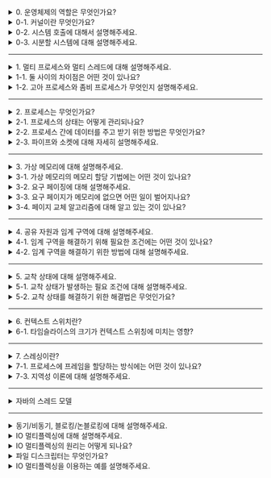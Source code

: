 <details>
  <summary>0. 운영체제의 역할은 무엇인가요?</summary>

운영체제는 응용 프로그램과 사용자로부터 모든 컴퓨터 자원을 보호하고 효율적으로 관리하는 소프트웨어입니다. 하드웨어 인터페이스를 통해 다양한 하드웨어의 호환성을 제공하고 사용자 인터페이스를 통해 사용자에게 편의성을 제공합니다.
</details>
<details>
  <summary>0-1. 커널이란 무엇인가요?</summary>

커널은 프로세스, 메모리 관리와 같은 운영체제의 핵심 기능을 구현한 프로그램입니다. 컴퓨터 실행 시 가장 먼저 실행되며 커널이 모든 컴퓨터 자원을 관리하기 때문에 사용자나 응용 프로그램은 커널을 통해서만 컴퓨터 자원에 접근할 수 있습니다.
</details>
<details>
  <summary>0-2. 시스템 호출에 대해서 설명해주세요.</summary>

시스템 호출은 커널이 자신을 보호하기 위해 만든 인터페이스입니다. 응용 프로그램과 사용자로부터 컴퓨터 자원을 보호하고 오직 시스템 호출을 통해서 컴퓨터 자원을 사용하기 위한 요청을 할 수 있습니다.
</details>
<details>
  <summary>0-3. 시분할 시스템에 대해 설명해주세요.</summary>

시분할 시스템은 CPU 사용 시간을 잘게 쪼개어 여러 작업에 나누어줌으로써 동시에 실행되는 것처럼 보이게 합니다. 오늘날 대부분의 컴퓨터에서는 시분할 시스템이 사용됩니다. 
</details>

---

<details>
  <summary>1. 멀티 프로세스와 멀티 스레드에 대해 설명해주세요.</summary>

멀티 스레드란 하나의 프로세스가 동시에 여러 개의 일을 수행하는 것입니다. 한 프로세스 내의 여러개의 스레드가 각각의 스택과 레지스터를 가지고 프로세스의 나머지 메모리 영역을 공유하게 됩니다.
멀티 프로세스는 여러 개의 프로세스가 시분할 시스템에서 동시에 처리되는 것을 말합니다. 각각의 프로세스는 독립된 메모리 공간을 차지합니다.
</details>
<details>
  <summary>1-1. 둘 사이의 차이점은 어떤 것이 있나요?</summary>

멀티 스레드는 스택을 제외한 프로세스의 메모리 공간을 공유합니다. 때문에 하나의 스레드가 뻗으면 다른 스레드까지 함께 뻗으면서 전체 작업이 중지될 수 있습니다.
멀티 프로세스는 각각의 독립된 메모리 공간을 가지기 때문에 하나의 프로세스가 뻗어도 다른 프로세스는 지속적으로 작업을 수행할 수 있습니다.
</details>
<details>
  <summary>1-2. 고아 프로세스와 좀비 프로세스가 무엇인지 설명해주세요.</summary>

고아 프로세스는 자식 프로세스가 종료되기 전에 부모 프로세스가 먼저 종료되어 남은 자식 프로세스를 말합니다. 좀비 프로세스는 자식 프로세스가 종료되었는데도 부모 프로세스가 자원을 회수하지 않은 자식 프로세스를 말합니다.

고아 프로세스와 자식 프로세스가 많아지면 자원이 낭비되기 때문에 운영체제는 주기적으로 반환되지 못한 자원을 회수해야 합니다.
</details>

---

<details>
  <summary>2. 프로세스는 무엇인가요?</summary>

프로세스는 프로그램이 메모리에 올라와서 CPU를 할당받아 실행되는 것을 프로세스라 합니다. 

#### 프로그램이 메모리에 올라올 때 어떤 일이 벌어지나요?
프로세스가 메모리에 올라오면 프로세스를 처리하기 위한 다양한 정보가 들어있는 PCB가 만들어집니다. PCB는 OS가 해당 프로세스를 실행하기 위해 관리하는 데이터 구조이므로 운영체제 영역에 만들어지게 됩니다. 프로세스가 종료되면 PCB 역시 폐기됩니다.

PCB에 포함되어 있는 정보는 다음과 같은 것들이 있습니다.

- 프로세스 구분자(PID): 메모리에 있는 여러 개의 프로세스를 구분합니다.
- 메모리 관련 정보: 메모리 위치 정보, 메모리 보호를 위한 경계 레지스터, 한계 레지스터
- 각종 중간값: 다음에 실행할 명령어 주소를 저장하는 프로그램 카운터, 각종 중간값을 보관중인 레지스터들
</details>
<details>
  <summary>2-1. 프로세스의 상태는 어떻게 관리되나요?</summary>

CPU 스케줄러는 프로세스가 생성된후 종료될 때까지의 모든 상태 변화를 조정합니다. 스케줄링은 규모에 따라 고수준, 중간 수준, 저수준 스케줄링으로 구분됩니다.

##### 고수준 스케줄링(장기 스케줄링, 작업 스케줄링)
고수준 스케줄링은 시스템 내의 전체 작업 수를 조절합니다. 작업 요청이 오면 시스템 자원을 고려하여 작업 승인 여부를 결정하며 이에 따라 시스템 내에서 실행 가능한 프로세스의 총 개수가 결정됩니다. 이를 멀티 프로그래밍 정도(degree of multiprogramming)이라고 합니다.

##### 저수준 스케줄링(단기 스케줄링)
저수준 스케줄링은 어떤 프로세스에 CPU를 할당할지 결정하고, 대기 상태로 보낼지 결정합니다.

##### 중간 수준 스케줄링
중간 수준 스케줄링은 시스템의 부하를 조절합니다. 일부 프로세스를 중지 상태로 옮김으로써 나머지 프로세스가 원만하게 작동하도록 지원합니다.
</details>
<details>
  <summary>2-2. 프로세스 간에 데이터를 주고 받기 위한 방법은 무엇인가요?</summary>

운영체제는 프로세스 간에 쉽게 데이터를 주고 받을 수 있는 통신 방법을 제공하며 이를 IPC라고 합니다. 주요 방법으로는 공유 메모리, 파이프, 소켓이 있습니다.
</details>
<details>
  <summary>2-3. 파이프와 소켓에 대해 자세히 설명해주세요.</summary>

파이프는 IPC를 위하여 OS가 제공하는 통신 기법입니다. 통신을 위해 단방향 파이프 2개가 필요하며 쓰기 연산을 하면 데이터가 전송되고 읽기 연산을 하면 데이터를 받습니다. 데이터를 쓰는 순간 자동으로 다른 프로세스의 대기 상태가 종료되어 데이터 동기화가 이루어집니다.

소켓은 네트워크로 연결된 컴퓨터에서 데이터를 주고받기 위한 통신입니다. 소켓은 프로세스 동기화를 지원하며 소켓 1개로도 양방향 통신이 가능합니다. 서버 프로세스(데몬)는 소켓을 이용하여 여러 클라이언트에게 서비스를 제공합니다.
</details>

---

<details>
  <summary>3. 가상 메모리에 대해 설명해주세요.</summary>

가상 메모리는 크기가 다른 물리 메모리에서 일관되게 프로세스를 실행할 수 있는 기술입니다. 스왑 영역을 이용하여 물리 메모리가 가득 차면 일부 프로세스를 스왑 영역으로 보내고(스왑아웃) 몇 개의 프로세스가 종료되면 프로세스를 메모리로 가져옵니다(스왑인).

가상 메모리 시스템에서 가상 주소는 물리 메모리나 스왑 영역 중 한 곳에 위치합니다. 메모리 관리자는 가상 주소와 물리 주소를 일대일로 매핑한 테이블로 관리합니다.
</details>
<details>
  <summary>3-1. 가상 메모리의 메모리 할당 기법에는 어떤 것이 있나요?</summary>

고정 분할 방식을 이용하는 페이징 기법과 가변 분할 방식을 이용하는 세그먼테이션 기법이 있습니다.

#### 각 방식에 대해서 설명해주세요.
**페이징 기법**은 고정 분할 방식을 이용한 가상 메모리 관리 기법입니다. 프로세스의 논리 주소 공간을 페이지(page), 물리 메모리 주소 공간을 프레임(frame)이라고 부릅니다. 페이지와 프레임의 크기는 동일하며 가상 주소를 물리 주소로 변환하기 위한 페이지 테이블을 가집니다.

페이지 테이블은 하나의 열로 구성되며 위에서부터 차례로 페이지 0과 연결되는 프레임 번호가 있습니다. 각 프로세스는 운영체제 영역에 존재하는 페이지 테이블에 빠르게 접근하기 위한 페이지 테이블 기준 레지스터(PTBR)을 가집니다.

**세그먼테이션 기법**은 가변 분할 방식을 이용한 가상 메모리 관리 기법으로 물리 메모리를 프로세스 크기에 따라 가변적으로 나누어 사용합니다. 페이징 기법과 마찬가지로 가상 주소를 물리 주소로 변환하는데 세그먼테이션 테이블을 사용합니다.

세그먼테이션 기법의 장점은 프로세스 단위로 메모리를 관리하기 때문에 세그먼테이션 테이블이 작고 단순해진다는 것이지만 물리 메모리의 외부 단편화로 관리가 복잡해집니다.

세그먼테이션 테이블에는 세그먼트의 크기를 나타내는 limit와 물리 메모리의 시작 주소를 나타내는 address가 있습니다. limit는 메모리를 보호하는 역할을 하며 사용자가 크기보다 더 큰 주소에 접근하려고하면 메모리 관리자는 해당 프로세스를 강제 종료합니다.

</details>

<details>
  <summary>3-2. 요구 페이징에 대해 설명해주세요.</summary>

실행에 필요한 페이지만 메모리에 올려놓고 사용자가 요구할 때 해당하는 페이지를 메모리로 가져오는 것을 요구 페이징이라 합니다.

프로세스의 일부만 메모리에 가져오면서 얻을 수 있는 장점은 다음과 같습니다.

- 메모리를 효율적으로 관리할 수 있습니다. 메모리가 꽉 차면 관리하기 어려우므로 가능하면 적은 양의 프로세스만 유지합니다.
- 응답 속도를 향상시킬 수 있습니다. 용량이 큰 프로세스르르 전부 메모리로 가져와 실행하면 응답이 늦어질 수 있으므로 필요한 모듈만 올려 실행합니다.
</details>

<details>
  <summary>3-3. 요구 페이지가 메모리에 없으면 어떤 일이 벌어지나요?</summary>

프로세스가 요청한 페이지가 메모리에 없는 상황을 페이지 부재(page fault)라 합니다. 이 경우 페이지 교체 알고리즘에 따라 대상 페이지를 선정하여 스왑 영역으로 옮깁니다. 이후, 스왑 영역에 있는 요청 페이지를 메모리에 올립니다.
</details>

<details>
  <summary>3-4. 페이지 교체 알고리즘에 대해 알고 있는 것이 있나요?</summary>

FIFO, 최적 알고리즘, 최적 근접 알고리즘인 LRU, LFU, NUR이 있습니다.

#### 최적 근접 알고리즘에 대해서 아는대로 설명해주세요.
LRU(Least Recently Used)는 현재를 기준으로 가장 과거에 사용한 페이지를 스왑 영역으로 보냅니다.
LFU(Least Frequently Used)는 프레임에 있는 페이지마다 사용된 횟수를 세어 가장 적게 사용한 페이지를 스왑 영역으로 보냅니다.
NUR(Not Used Recently)은 참조 비트와 변경 비트를 이용하여 가장 최근에 사용되지 않은 페이지를 스왑 영역으로 보냅니다.
</details>

---

<details>
  <summary>4. 공유 자원과 임계 구역에 대해 설명해주세요.</summary>

공유 자원은 여러 프로세스가 공동으로 이용하는 변수, 메모리, 파일 등을 말합니다. 2개 이상의 프로세스가 공유 자원에 접근하면 경쟁 조건(race condition)이 발생하며 실행 순서에 따라 결과가 변합니다.

공유 자원 접근 순서에 따라 실행 결과가 달라지는 프로그램의 영역을 임계구역이라 합니다.
</details>
<details>
  <summary>4-1. 임계 구역을 해결하기 위해 필요한 조건에는 어떤 것이 있나요?</summary>

상호 배제(mutual exclusion)

- 한 프로세스가 임계구역에 들어가면 다른 프로세스는 임계구역에 들어갈 수 없어야 합니다.

한정 대기(bounded waiting)

- 어떤 프로세스도 임계구역에 진입하지 못하여 무한 대기하지 않아야 합니다.

진행의 융통성(progress flexibility)

- 한 프로세스가 다른 프로세스의 진행을 방해해서는 안됩니다. 프로세스 A의 작업 속도와 관계 없이 공유 자원 공유 자원을 사용하고 있지 않다면 프로세스 B는 접근 가능해야 합니다.
</details>
<details>
  <summary>4-2. 임계 구역을 해결하기 위한 방법에 대해 설명해주세요.</summary>

##### 세마포어(semaphore)
세마포어는 공유 가능한 자원의 수 n을 설정합니다. n이 0보다 크면 임계구역에 진입합니다. n이 0이하이면 큐에 저장되어 있다가 n이 증가하고 동기화 신호를 받으면 임계구역에 진입합니다.

##### 모니터
세마포어는 개발자가 세마포어를 누락하는 경우 임계구역에 곧바로 진입할 수 있는 문제가 있습니다. 이를 방지하기 위해 모든 프로세스가 세마포어를 따르도록 구현한 것이 모니터입니다. 공유 자원을 숨기고 공유 자원에 접근하기 위한 퍼블릭 인터페이스만 제공하여 자원을 보호하고 프로세스 간 동기화할 수 있습니다.

</details>

---

<details>
  <summary>5. 교착 상태에 대해 설명해주세요.</summary>

2개 이상의 작업이 동시에 이루어지는 경우, 다른 작업이 끝나기만 기다리며 작업을 더 이상 진행하지 못하는 것을 교착 상태라 합니다.

교착 상태는 다른 프로세스와 공유할 수 없는 자원을 사용하거나 잠금을 사용하는 경우 발생할 수 있습니다.
</details>
<details>
  <summary>5-1. 교착 상태가 발생하는 필요 조건에 대해 설명해주세요.</summary>

상호 배제

- 임계구역으로 보호되는 배타적인 자원은 여러 프로세스가 동시에 사용할 수 없습니다. 배타적인 자원을 사용하면 교착 상태가 발생할 수 있습니다. 

비선점

- 한 프로세스가 사용중인 자원을 다른 프로세스가 빼앗을 수 없다면 교착 상태가 발생할 수 있습니다.

점유와 대기

- 한 프로세스가 다른 프로세스가 필요로 하는 자원을 점유하며 다른 자원을 대기하면 교착 상태가 발생할 수 있습니다.

원형 대기

- 점유와 대기를 하는 프로세스가 원을 이루면 서로 양보하지 않기 때문에 교착 상태가 발생할 수 있습니다.
</details>
<details>
  <summary>5-2. 교착 상태를 해결하기 위한 해결법은 무엇인가요?</summary>

예방

- 교착 상태를 유발하는 네 가지 조건이 발생하지 않도록 무력화합니다. 실효성이 적어 잘 사용되지 않습니다.

회피

- 자원 할당량을 조절하여 교착 상태를 해결합니다. 교착 상태를 발생시키지 않기 위한 자원 할당량을 알 수 없어 사용되지 않습니다.

검출과 회복

- 자원 할당 그래프를 모니터링하면서 교착 상태가 발생하는지 살펴봅니다. 교착 상태가 발생하면 회복 단계가 진행됩니다. 현실적인 방법입니다.
</details>

---

<details>
  <summary>6. 컨텍스트 스위치란?</summary>

문맥 교환은 CPU를 차지하던 프로세스가 나가고 새로운 프로세스를 받아들이는 작업을 말합니다. 나가는 PCB에는 지금까지의 작업 내용을 저장하고, 실행 상태로 들어오는 PCB의 내용을 읽어서 상태를 복구하는 작업이 이루어집니다.
</details>
<details>
  <summary>6-1. 타임슬라이스의 크기가 컨텍스트 스위칭에 미치는 영향?</summary>

타임슬라이스가 큰 경우 한 프로세스의 작업이 종료되고 다른 프로세스의 작업이 이루어질 때까지 긴 시간이 걸려 작업이 끊겨 보일 것입니다.

타임슬라이스가 작은 경우 사용자는 프로그램이 동시에 실행되는 것처럼 느끼지만 문맥 교화에 많은 시간이 낭비되어 실제 작업을 처리하는 시간이 줄어들 것입니다.
</details>

---

<details>
  <summary>7. 스레싱이란?</summary>

하드디스크의 입출력이 너무 많아 잦은 페이지 부재로 작업이 멈춘 것 같은 상태를 스레싱이라 합니다.

동시에 실행하는 프로그램의 수를 멀티프로그래밍 정도(degree of multiprogramming)라고 하며 이 정도가 너무 높아지면 스레싱이 발생합니다.

스레싱은 각 프로세스에 프레임을 얼만나 나누어 주는지에도 연관되어 있습니다. 너무 많은 프레임을 할당하여 페이지 부재는 줄었지만 물리 메모리를 낭비하면 전반적인 시스템 성능이 줄어들 수 있습니다. 반대로 너무 적은 프레임을 할당하면 빈번한 페이지 부재가 발생합니다.
</details>
<details>
  <summary>7-1. 프로세스에 프레임을 할당하는 방식에는 어떤 것이 있나요?</summary>

#### 정적 할당
정적 할당 방식은 실행 초기에 프레임을 나누어준 후 크기를 고정하는 방식입니다. 정적 할당 방식은 균등 할당과 비례 할당이 있습니다.

- 균등 할당

  프로세스 크기와 상관없이 사용 가능한 프레임을 모든 프로세스에 동일하게 할당하는 방식입니다.

- 비례 할당
  
  프로세스의 크기에 비례하여 프레임을 할당하는 방식입니다. 균등 할당보다는 현실적이지만 두 가지 문제가 있습니다.

  - 프로세스가 실행 중에 필요로 하는 프레임을 유동적으로 반영하지 못합니다. 예시로 동영상 플레이어가 있습니다. 동영상 플레이어의 크기는 작지만 재생되는 동영상의 크기 때문에 실행되는 동안 동영상 플레이어보다 큰 메모리를 필요로 합니다.
  - 사용하지 않을 메모리를 처음부터 미리 확보하여 공간을 낭비합니다.

##### 동적 할당
동적 할당은 작업집합 모델과 페이지 부재 빈도를 사용하는 방식이 있습니다.

- 작업집합 모델(working set model)

  지역성 이론을 바탕으로 하며 가장 최근에 접근한 프레임이 이후에도 참조될 가능성이 높다는 가정에서 출발합니다. 최근 일정 시간동안 참조된 페이지들을 집합(working set)으로 만들고 이를 물리 메모리에 유지하여 프로세스 실행을 돕습니다.
  작업 집합 윈도의 크기에 따라 프로세스의 실행 성능이 달라집니다.

- 페이지 부재 빈도(page fault frequency)

  페이지 부재 횟수를 기록하여 페이지 부재 비율을 계산하고 부재 비율의 상한선과 하한선을 설정합니다. 상한선을 초과하면 프레임을 추가로 할당하고 하한선 밑으로 내려가면 할당한 프레임을 회수합니다.

</details>
<details>
  <summary>7-3. 지역성 이론에 대해 설명해주세요.</summary>

지역성은 기억장치에 접근하는 패턴이 메모리 전체 분포되는 것이 아닌 특정 영역에 집중되는 성질을 말합니다.

- 공간의 지역성

  현재 위치에서 가까운 데이터에 접근할 확률이 높음을 의미합니다.
- 시간의 지역성

  현재를 기준으로 가장 가까운 시간에 접근한 데이터가 사용될 확률이 높음을 의미합니다.
- 순차적 지역성

  작업이 순서대로 진행되는 것을 의미합니다.
</details>

---

<details>
<summary>자바의 스레드 모델</summary>
</details>

---
<details>
<summary>동기/비동기, 블로킹/논블로킹에 대해 설명해주세요.</summary>

#### 블로킹
작업이 완료될 때까지 스레드는 차단됩니다.
#### 논블로킹
작업 완료 여부와 관계없이 프로세스가 계속 실행됩니다.
#### 동기
작업을 요청한 후 작업이 완료될 때까지 대기합니다. 작업은 순서대로 실행됩니다.
#### 비동기
작업을 요청한 후 다른 작업을 수행합니다. 콜백과 같은 특정 메커니즘을 이용해 작업 완료 여부를 통지받습니다. 

</details>
<details>
<summary>IO 멀티플렉싱에 대해 설명해주세요.</summary>
IO 멀티플렉싱은 하나의 프로세스로 여러 입출력 작업을 동시에 처리하는 기술입니다. 이를 통해 시스템 자원을 효율적으로 사용하고, 많은 연결을 동시에 관리할 수 있어 서버 프로그래밍에서 주로 활용됩니다.
</details>
<details>
<summary>IO 멀티플렉싱의 원리는 어떻게 되나요?</summary>
IO 멀티플렉싱은 select(), poll(), epoll() 같은 시스템 콜을 사용합니다. 이 함수들은 여러 파일 디스크립터를 모니터링하고, 어떤 디스크립터에 이벤트가 발생했는지 알려줍니다. 프로그램은 이 정보를 바탕으로 준비된 IO 작업만 처리하므로, 블로킹 없이 여러 IO를 효율적으로 관리할 수 있습니다.
</details>
<details>
<summary>파일 디스크립터는 무엇인가요?</summary>
파일 디스크립터는 운영 체제에서 열린 파일이나 I/O 리소스를 식별하는 정수값입니다. 이는 파일, 소켓, 파이프 등 모든 입출력 대상을 추상화하여 일관된 방식으로 접근할 수 있게 해줍니다. 프로그램은 이 번호를 통해 특정 리소스에 대한 읽기, 쓰기 등의 작업을 수행합니다.
</details>
<details>
<summary>IO 멀티플렉싱을 이용하는 예를 설명해주세요.</summary>
레디스는 싱글 스레드 이벤트 루프 모델을 사용하며, IO 멀티플렉싱을 위해 epoll(리눅스) 또는 kqueue(BSD) 같은 고성능 이벤트 통지 인터페이스를 활용합니다. 이를 통해 수많은 클라이언트 연결을 효율적으로 처리합니다. 레디스의 이벤트 루프는 새로운 클라이언트 연결, 클라이언트 요청, 응답 전송 등의 이벤트를 모두 관리하며, 블로킹 없이 빠르게 작업을 전환할 수 있습니다.
</details>
